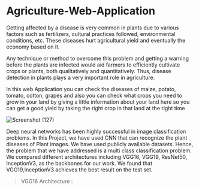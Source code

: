 # Agriculture-Web-Application
Getting affected by a disease is very common in plants due to various factors such as fertilizers, cultural practices followed, environmental conditions, etc. These diseases hurt agricultural yield and eventually the economy based on it. 

Any technique or method to overcome this problem and getting a warning before the plants are infected would aid farmers to efficiently cultivate crops or plants, both qualitatively and quantitatively. Thus, disease detection in plants plays a very important role in agriculture.

In this web Application you can check the diseases of maize, potato, tomato, cotton, grapes and also you can check what crops you need to grow in your land by giving a little information about your land here so you can get a good yield by taking the right crop in that land at the right time




![Screenshot (127)](https://user-images.githubusercontent.com/63738852/117561159-e86ba200-b0b1-11eb-9c0b-b193870d8b06.png)





Deep neural networks has been highly successful in image classification problems. In this Project, we have used CNN that can recognize the plant diseases of Plant images. We have used publicly available datasets. Hence, the problem that we have addressed is a multi class classification problem. We compared different architectures including VGG16, VGG19, ResNet50, InceptionV3, as the backbones for our work. We found that VGG19,InceptionV3 achieves the best result on the test set.

>VGG16 Architecture :

